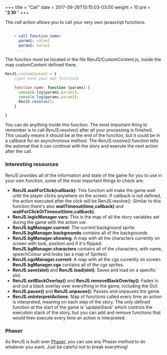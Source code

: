 +++
title = "Call"
date =  2017-09-26T13:15:03-03:00
weight = 10
pre = "<b>2.10 </b>"
+++

The _call_ action allows you to call your very own javascript functions. 

```yaml
    
    - call function_name:
      param1: value1
      param2: value2
      ...

```

The function must be located in the file RenJS/CustomContent.js, inside the map customContent defined there.

```js
RenJS.customContent = {
	//put here your own functions

	function_name: function (params) {
	  console.log(params.param1);
	  console.log(params.param2);
	  RenJS.resolve();
	}

}
```

You can do anything inside this function. The most important thing to remember is to call _RenJS.resolve()_ after all your processing is finished. This usually means it should be at the end of the function, but it could be in a callback for an asynchronous method.
The _RenJS.resolve()_ function tells the automat that it can continue with the story and execute the next action after the call.

### Interesting resources

RenJS provides all of the information and state of the game for you to use in your own function, some of the most important things to check are:

* **RenJS.waitForClick(callback)**: This function will make the game wait until the player clicks anywhere on the screen. If callback is not defined, the action executed after the click will be RenJS.resolve(). Similar to this function there's also  **waitTimeout(time,callback)** and **waitForClickOrTimeout(time,callback)**.
* **RenJS.logicManager.vars**: This is the map of all the story variables set during the game with the action _var_.
* **RenJS.bgManager.current**: The current background sprite. **RenJS.bgManager.backgrounds** contains all of the backgrounds.
* **RenJS.bgManager.showing**: A map with all the characters currently on screen with look, position and if it's flipped. **RenJS.bgManager.characters** contains all of the characters, with name, speechColour and looks (as a map of Sprites).
* **RenJS.cgsManager.current**: A map with all the cgs currently on screen. **RenJS.bgManager.cgs** contains all of the cgs sprites.
* **RenJS.save(slot)** and **RenJS.load(slot)**: Saves and load on a specific slot.
* **RenJS.setBlackOverlay()** and **RenJS.removeBlackOverlay()**: Fades in and out a black overlay over everything in the game, including the GUI.
* **RenJS.pause()** and **RenJS.unpause()**: Pauses and unpauses the game.
* **RenJS.onInterpretActions**: Map of functions called every time an action is interpreted, meaning on each step of the story. The only defined function at the start of the game is 'updateStack' which controls the execution stack of the story, but you can add and remove functions that would then execute every time an action is interpreted.

### Phaser

As RenJS is built over [Phaser](https://phaser.io/), you can use any Phaser method to do whatever you want. Just be careful not to break everything!